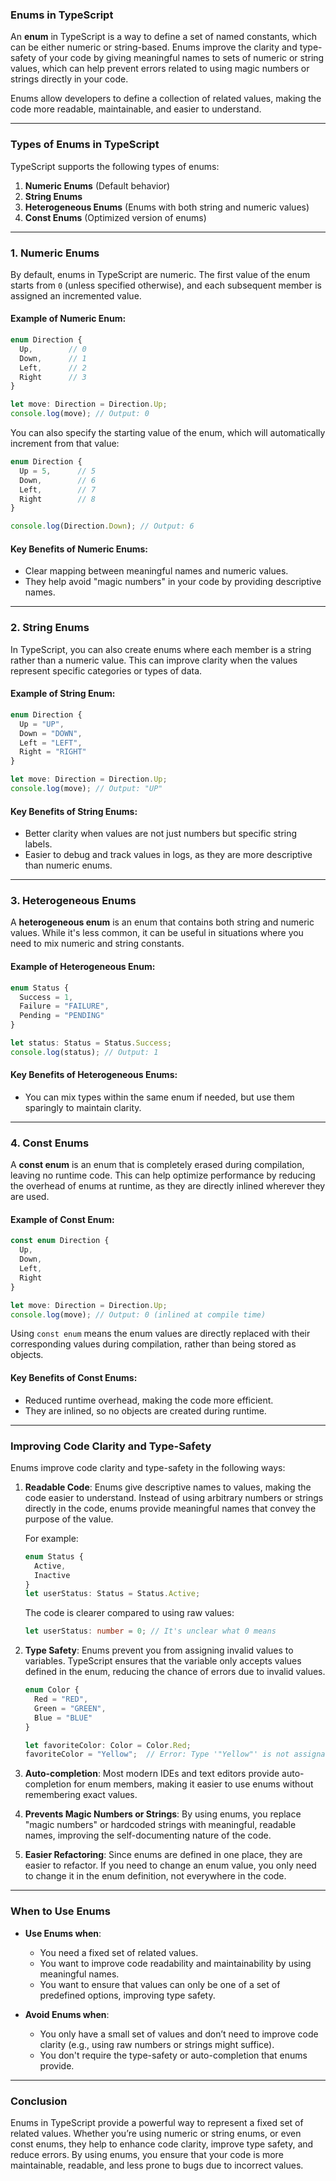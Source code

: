 ### **Enums in TypeScript**

An **enum** in TypeScript is a way to define a set of named constants, which can be either numeric or string-based. Enums improve the clarity and type-safety of your code by giving meaningful names to sets of numeric or string values, which can help prevent errors related to using magic numbers or strings directly in your code.

Enums allow developers to define a collection of related values, making the code more readable, maintainable, and easier to understand.

---

### **Types of Enums in TypeScript**

TypeScript supports the following types of enums:

1. **Numeric Enums** (Default behavior)
2. **String Enums**
3. **Heterogeneous Enums** (Enums with both string and numeric values)
4. **Const Enums** (Optimized version of enums)

---

### **1. Numeric Enums**

By default, enums in TypeScript are numeric. The first value of the enum starts from `0` (unless specified otherwise), and each subsequent member is assigned an incremented value.

#### **Example of Numeric Enum:**

```typescript
enum Direction {
  Up,        // 0
  Down,      // 1
  Left,      // 2
  Right      // 3
}

let move: Direction = Direction.Up;
console.log(move); // Output: 0
```

You can also specify the starting value of the enum, which will automatically increment from that value:

```typescript
enum Direction {
  Up = 5,      // 5
  Down,        // 6
  Left,        // 7
  Right        // 8
}

console.log(Direction.Down); // Output: 6
```

#### **Key Benefits of Numeric Enums:**
- Clear mapping between meaningful names and numeric values.
- They help avoid "magic numbers" in your code by providing descriptive names.

---

### **2. String Enums**

In TypeScript, you can also create enums where each member is a string rather than a numeric value. This can improve clarity when the values represent specific categories or types of data.

#### **Example of String Enum:**

```typescript
enum Direction {
  Up = "UP",
  Down = "DOWN",
  Left = "LEFT",
  Right = "RIGHT"
}

let move: Direction = Direction.Up;
console.log(move); // Output: "UP"
```

#### **Key Benefits of String Enums:**
- Better clarity when values are not just numbers but specific string labels.
- Easier to debug and track values in logs, as they are more descriptive than numeric enums.

---

### **3. Heterogeneous Enums**

A **heterogeneous enum** is an enum that contains both string and numeric values. While it's less common, it can be useful in situations where you need to mix numeric and string constants.

#### **Example of Heterogeneous Enum:**

```typescript
enum Status {
  Success = 1,
  Failure = "FAILURE",
  Pending = "PENDING"
}

let status: Status = Status.Success;
console.log(status); // Output: 1
```

#### **Key Benefits of Heterogeneous Enums:**
- You can mix types within the same enum if needed, but use them sparingly to maintain clarity.

---

### **4. Const Enums**

A **const enum** is an enum that is completely erased during compilation, leaving no runtime code. This can help optimize performance by reducing the overhead of enums at runtime, as they are directly inlined wherever they are used.

#### **Example of Const Enum:**

```typescript
const enum Direction {
  Up,
  Down,
  Left,
  Right
}

let move: Direction = Direction.Up;
console.log(move); // Output: 0 (inlined at compile time)
```

Using `const enum` means the enum values are directly replaced with their corresponding values during compilation, rather than being stored as objects.

#### **Key Benefits of Const Enums:**
- Reduced runtime overhead, making the code more efficient.
- They are inlined, so no objects are created during runtime.

---

### **Improving Code Clarity and Type-Safety**

Enums improve code clarity and type-safety in the following ways:

1. **Readable Code**: Enums give descriptive names to values, making the code easier to understand. Instead of using arbitrary numbers or strings directly in the code, enums provide meaningful names that convey the purpose of the value.
   
   For example:
   ```typescript
   enum Status {
     Active,
     Inactive
   }
   let userStatus: Status = Status.Active;
   ```
   The code is clearer compared to using raw values:
   ```typescript
   let userStatus: number = 0; // It's unclear what 0 means
   ```

2. **Type Safety**: Enums prevent you from assigning invalid values to variables. TypeScript ensures that the variable only accepts values defined in the enum, reducing the chance of errors due to invalid values.

   ```typescript
   enum Color {
     Red = "RED",
     Green = "GREEN",
     Blue = "BLUE"
   }
   
   let favoriteColor: Color = Color.Red;
   favoriteColor = "Yellow";  // Error: Type '"Yellow"' is not assignable to type 'Color'
   ```

3. **Auto-completion**: Most modern IDEs and text editors provide auto-completion for enum members, making it easier to use enums without remembering exact values.

4. **Prevents Magic Numbers or Strings**: By using enums, you replace "magic numbers" or hardcoded strings with meaningful, readable names, improving the self-documenting nature of the code.

5. **Easier Refactoring**: Since enums are defined in one place, they are easier to refactor. If you need to change an enum value, you only need to change it in the enum definition, not everywhere in the code.

---

### **When to Use Enums**

- **Use Enums when**:
  - You need a fixed set of related values.
  - You want to improve code readability and maintainability by using meaningful names.
  - You want to ensure that values can only be one of a set of predefined options, improving type safety.

- **Avoid Enums when**:
  - You only have a small set of values and don’t need to improve code clarity (e.g., using raw numbers or strings might suffice).
  - You don't require the type-safety or auto-completion that enums provide.

---

### **Conclusion**

Enums in TypeScript provide a powerful way to represent a fixed set of related values. Whether you’re using numeric or string enums, or even const enums, they help to enhance code clarity, improve type safety, and reduce errors. By using enums, you ensure that your code is more maintainable, readable, and less prone to bugs due to incorrect values.
